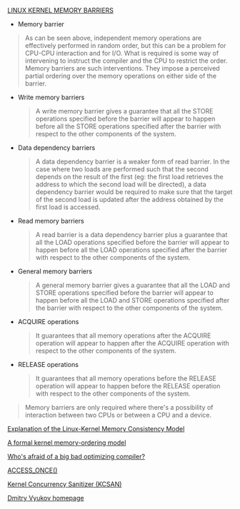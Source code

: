 [LINUX KERNEL MEMORY BARRIERS](https://www.kernel.org/doc/Documentation/memory-barriers.txt)
* Memory barrier
> As can be seen above, independent memory operations are effectively performed in random order, but this can be a problem for CPU-CPU interaction and for I/O. What is required is some way of intervening to instruct the compiler and the CPU to restrict the order. Memory barriers are such interventions.  They impose a perceived partial ordering over the memory operations on either side of the barrier.

  - Write memory barriers
    >  A write memory barrier gives a guarantee that all the STORE operations specified before the barrier will appear to happen before all the STORE operations specified after the barrier with respect to the other components of the system.

  - Data dependency barriers
    > A data dependency barrier is a weaker form of read barrier.  In the case  where two loads are performed such that the second depends on the result of the first (eg: the first load retrieves the address to which the second load will be directed), a data dependency barrier would be required to make sure that the target of the second load is updated after the address obtained by the first load is accessed.

  - Read memory barriers
    > A read barrier is a data dependency barrier plus a guarantee that all the LOAD operations specified before the barrier will appear to happen before all the LOAD operations specified after the barrier with respect to the other components of the system.

  - General memory barriers
    > A general memory barrier gives a guarantee that all the LOAD and STORE operations specified before the barrier will appear to happen before all the LOAD and STORE operations specified after the barrier with respect to the other components of the system.

  - ACQUIRE operations
    > It guarantees that all memory operations after the ACQUIRE operation will appear to happen after the ACQUIRE operation with respect to the other components of the system.

  - RELEASE operations
    > It guarantees that all memory operations before the RELEASE operation will appear to happen before the RELEASE operation with respect to the other components of the   system.

> Memory barriers are only required where there's a possibility of interaction between two CPUs or between a CPU and a device.



[Explanation of the Linux-Kernel Memory Consistency Model](linux/tools/memory-model/Documentation/explanation.txt)

[A formal kernel memory-ordering model](https://lwn.net/Articles/718628/)

[Who's afraid of a big bad optimizing compiler?](https://lwn.net/Articles/793253/)

[ACCESS_ONCE()](https://lwn.net/Articles/508991/)

[Kernel Concurrency Sanitizer (KCSAN)](https://lwn.net/Articles/800298/)

[Dmitry Vyukov homepage](https://www.1024cores.net/)

